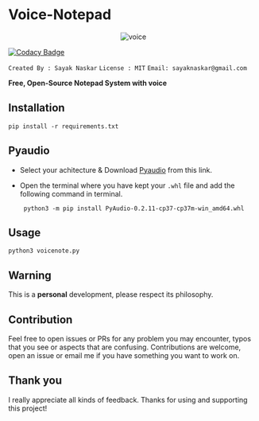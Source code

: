 # Voice-Notepad

<p align="center">
  <img src="https://i.ibb.co/hCjSsPb/voice.png" alt="voice" border="0"></p>

[![Codacy Badge](https://api.codacy.com/project/badge/Grade/dd8ee8a28ced444db5ba958f54ed3d9f)](https://www.codacy.com/manual/hacky1997/Voice-Notepad?utm_source=github.com&amp;utm_medium=referral&amp;utm_content=hacky1997/Voice-Notepad&amp;utm_campaign=Badge_Grade)

`Created By : Sayak Naskar`
`License : MIT`
`Email: sayaknaskar@gmail.com`

**Free, Open-Source Notepad System with voice**

## Installation
```pip install -r requirements.txt ```

## Pyaudio
 - Select your achitecture & Download [Pyaudio](https://www.lfd.uci.edu/~gohlke/pythonlibs/#pyaudio) from this link.
 - Open the terminal where you have kept your `.whl` file and add the following command in terminal.

   ``` python3 -m pip install PyAudio-0.2.11-cp37-cp37m-win_amd64.whl```  
   
## Usage
 ```python3 voicenote.py ```

## Warning
 This is a **personal** development, please respect its philosophy.
 
## Contribution
   Feel free to open issues or PRs for any problem you may encounter, typos that you see or aspects that are confusing. Contributions are welcome, open an issue or email me if you have something you want to work on.
 
## Thank you
I really appreciate all kinds of feedback. Thanks for using and supporting this project!
